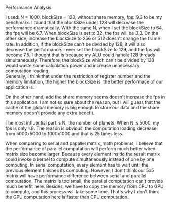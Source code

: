 Performance Analysis:

I used: N = 1000, blockSize = 128, without share memory, fps: 9.3 to be my benchmark. 
I found that the blockSize under 128 will decrease the performance dramatically.
With the same N, when I set the blockSize to 64, the fps will be 6.7. 
When blockSize is set to 32, the fps will be 3.3. On the other side, increase the blockSize to 256 or 512 doesn't change the frame rate.
In addition, if the blockSize can't be divided by 128, it will also decrease the performance. I ever set the blockSize to 129, and the fps will become 7.5.
I thought that is because my ALU could handle 128 threads simultaneously. 
Therefore, the blockSize which can't be divided by 128 would waste some calculation power and increase unnecessary computation loading.  
Generally, I think that under the restriction of register number and the memory limitation, the higher the blockSize is, the better performace of our application is.

On the other hand, add the share memory seems doesn't increase the fps in this application. 
I am not so sure about the reason, but I will guess that the cache of the global memory is big enough to store our data and the share memory doesn't provide any extra benefit.

The most influential part is N, the number of planets. When N is 5000, my fps is only 1.9. 
The reason is obvious, the computation loading decrease from 5000x5000 to 1000x1000 and that is 25 times less.


When comparing to serial and papallel matrix_math problems, I believe that the performance of parallel computation will perform much better when matrix size become larger.
Because every element inside the result matrix could invoke a kernel to compute simultaneously instead of one by one computing.
In serial computation, every element has to wait until the previous element finishes its computing.
However, I don't think our 5x5 matrix will have performance difference between serial and parallel computation.
The matrix is too small, the parallel computation can't provide much benefit here. 
Besides, we have to copy the memory from CPU to GPU to compute, and this process will take some time. 
That's why I don't think the GPU computation here is faster than CPU computation.




